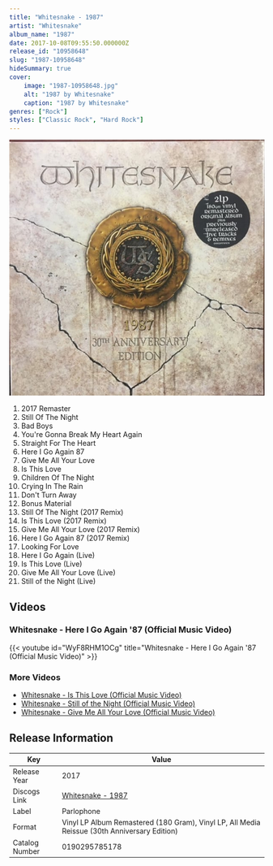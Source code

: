```yaml
---
title: "Whitesnake - 1987"
artist: "Whitesnake"
album_name: "1987"
date: 2017-10-08T09:55:50.000000Z
release_id: "10958648"
slug: "1987-10958648"
hideSummary: true
cover:
    image: "1987-10958648.jpg"
    alt: "1987 by Whitesnake"
    caption: "1987 by Whitesnake"
genres: ["Rock"]
styles: ["Classic Rock", "Hard Rock"]
---
```


![1987 by Whitesnake](1987-10958648.jpg)

<!-- section break -->

1. 2017 Remaster
2. Still Of The Night
3. Bad Boys
4. You're Gonna Break My Heart Again
5. Straight For The Heart
6. Here I Go Again 87
7. Give Me All Your Love
8. Is This Love
9. Children Of The Night
10. Crying In The Rain
11. Don't Turn Away
12. Bonus Material
13. Still Of The Night (2017 Remix)
14. Is This Love (2017 Remix)
15. Give Me All Your Love (2017 Remix)
16. Here I Go Again 87 (2017 Remix)
17. Looking For Love
18. Here I Go Again (Live)
19. Is This Love (Live)
20. Give Me All Your Love (Live)
21. Still of the Night (Live)

<!-- section break -->




## Videos
### Whitesnake - Here I Go Again '87 (Official Music Video)
{{< youtube id="WyF8RHM1OCg" title="Whitesnake - Here I Go Again '87 (Official Music Video)" >}}<br>

### More Videos

- [Whitesnake - Is This Love (Official Music Video)](https://www.youtube.com/watch?v=GOJk0HW_hJw)
- [Whitesnake - Still of the Night (Official Music Video)](https://www.youtube.com/watch?v=swPt9HBRXuE)
- [Whitesnake - Give Me All Your Love (Official Music Video)](https://www.youtube.com/watch?v=dkl2hiTHUrc)


## Release Information
|  Key           | Value                                                |
| ---------------| ---------------------------------------------------- |
| Release Year   | 2017                                   |
| Discogs Link   | [Whitesnake - 1987](https://www.discogs.com/release/10958648-Whitesnake-1987) |
| Label          | Parlophone |
| Format         | Vinyl LP Album Remastered (180 Gram), Vinyl LP, All Media Reissue (30th Anniversary Edition) |
| Catalog Number | 0190295785178 |
